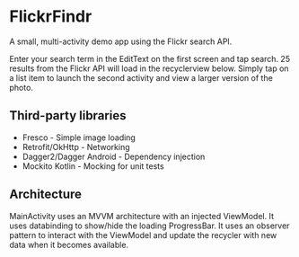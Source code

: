 # FlickrFindr

A small, multi-activity demo app using the Flickr search API.

Enter your search term in the EditText on the first screen and tap search. 25 results from the Flickr API will load in the recyclerview below. Simply tap on a list item to launch the second activity and view a larger version of the photo.

## Third-party libraries

- Fresco - Simple image loading
- Retrofit/OkHttp - Networking
- Dagger2/Dagger Android - Dependency injection
- Mockito Kotlin - Mocking for unit tests

## Architecture

MainActivity uses an MVVM architecture with an injected ViewModel. It uses databinding to show/hide the loading ProgressBar. It uses an observer pattern to interact with the ViewModel and update the recycler with new data when it becomes available.
